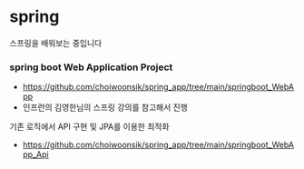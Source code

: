 # spring
스프링을 배워보는 중입니다 

### spring boot Web Application Project
- https://github.com/choiwoonsik/spring_app/tree/main/springboot_WebApp
- 인프런의 김영한님의 스프링 강의를 참고해서 진행


기존 로직에서 API 구현 및 JPA를 이용한 최적화
- https://github.com/choiwoonsik/spring_app/tree/main/springboot_WebApp_Api

